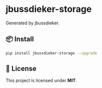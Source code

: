# jbussdieker-storage

Generated by jbussdieker.

## 📦 Install

```bash
pip install jbussdieker-storage --upgrade
```

## 📝 License

This project is licensed under **MIT**.
